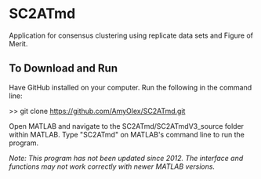 # SC2ATmd

Application for consensus clustering using replicate data sets and Figure of Merit.

## To Download and Run

Have GitHub installed on your computer.
Run the following in the command line:

\>\> git clone https://github.com/AmyOlex/SC2ATmd.git

Open MATLAB and navigate to the SC2ATmd/SC2ATmdV3_source folder within MATLAB.
Type "SC2ATmd" on MATLAB's command line to run the program.

_Note: This program has not been updated since 2012.  The interface and functions may not work correctly with newer MATLAB versions._
